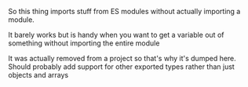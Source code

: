 So this thing imports stuff from ES modules without actually importing a module.

It barely works but is handy when you want to get a variable out of something without importing the entire module

It was actually removed from a project so that's why it's dumped here. Should probably add support for other exported types rather than just objects and arrays
